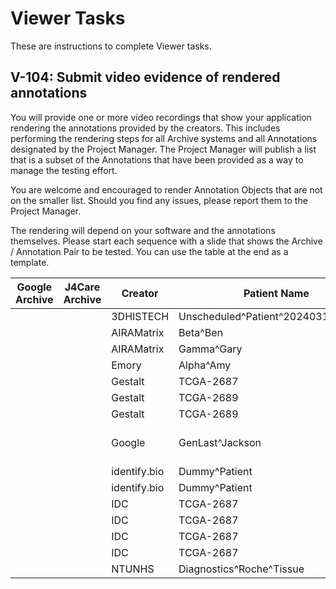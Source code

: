 # Viewer Tasks
These are instructions to complete Viewer tasks.


## V-104: Submit video evidence of rendered annotations
You will provide one or more video recordings that show your application rendering the annotations provided by the creators.
This includes performing the rendering steps for all Archive systems and all Annotations designated by the Project Manager.
The Project Manager will publish a list that is a subset of the Annotations that have been provided as a way to manage the testing effort.

You are welcome and encouraged to render Annotation Objects that are not on the smaller list.
Should you find any issues, please report them to the Project Manager.

The rendering will depend on your software and the annotations themselves.
Please start each sequence with a slide that shows the Archive / Annotation Pair to be tested. You can use the table at the end as a template.


| Google Archive | J4Care Archive | Creator       | Patient Name                        | Patient ID                        | Annotation Object(s) |
|----------------|----------------|---------------|-------------------------------------|-----------------------------------|----------------------|
|                |                | 3DHISTECH     | Unscheduled^Patient^20240312152108  | ID_20240312152108                 | Multiple             |
|                |                | AIRAMatrix    | Beta^Ben                            | 90745524fe7db480                  | POLYGON              |
|                |                | AIRAMatrix    | Gamma^Gary                          | 6dd81acbe1156c37                  | POLYGON              |
|                |                | Emory         | Alpha^Amy                           | 95369d6b1530df5c                  | POLYGON              |
|                |                | Gestalt       | TCGA-2687                           | TCGA-AF-2687                      | POLYGON              |
|                |                | Gestalt       | TCGA-2689                           | TCGA-AF-2689                      | POLYGON              |
|                |                | Gestalt       | TCGA-2689                           | TCGA-AF-2690                      | POLYGON              |
|                |                | Google        | GenLast^Jackson                     | GO-WSI-ANNOTATION-EXAMPLE-PATIENT | POLYGON              |
|                |                | identify.bio  | Dummy^Patient                       | IB-001                            | POLYLINE             |
|                |                | identify.bio  | Dummy^Patient                       | IB-002                            | POLYLINE             |
|                |                | IDC           | TCGA-2687                           | TCGA-AF-2690                      | ELLIPSE              |
|                |                | IDC           | TCGA-2687                           | TCGA-AF-2690                      | POINT                |
|                |                | IDC           | TCGA-2687                           | TCGA-AF-2690                      | POLYGON              |
|                |                | IDC           | TCGA-2687                           | TCGA-AF-2690                      | RECTANGLE            |
|                |                | NTUNHS        | Diagnostics^Roche^Tissue            | 0010                              | ELLIPSE              |

